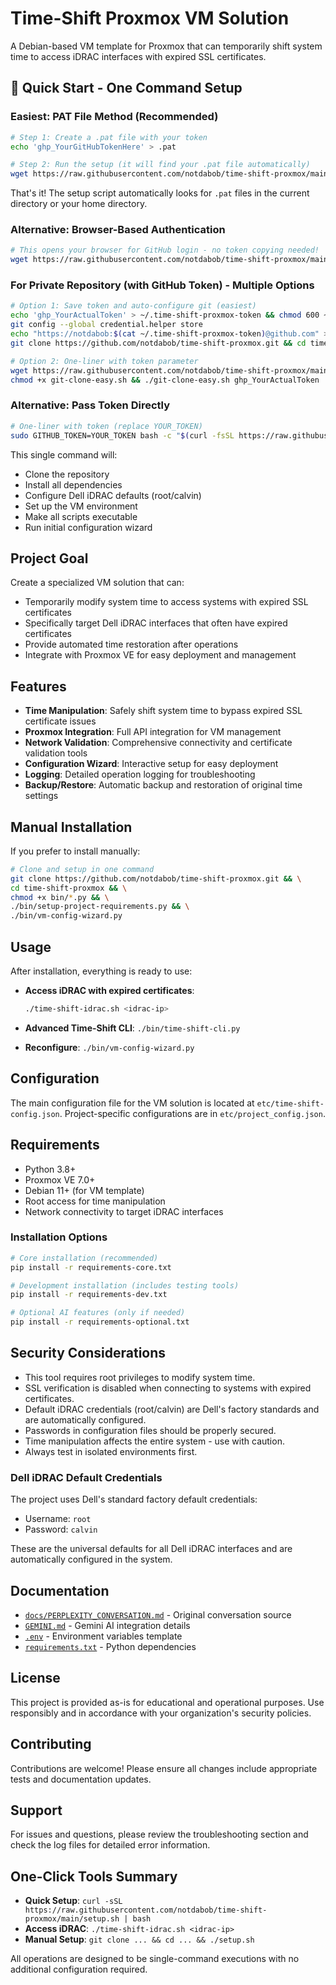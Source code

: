 # Time-Shift Proxmox VM Solution

A Debian-based VM template for Proxmox that can temporarily shift system time to access iDRAC interfaces with expired SSL certificates.

## 🚀 Quick Start - One Command Setup

### Easiest: PAT File Method (Recommended)

```bash
# Step 1: Create a .pat file with your token
echo 'ghp_YourGitHubTokenHere' > .pat

# Step 2: Run the setup (it will find your .pat file automatically)
wget https://raw.githubusercontent.com/notdabob/time-shift-proxmox/main/setup.sh && sudo bash setup.sh
```

That's it! The setup script automatically looks for `.pat` files in the current directory or your home directory.

### Alternative: Browser-Based Authentication

```bash
# This opens your browser for GitHub login - no token copying needed!
wget https://raw.githubusercontent.com/notdabob/time-shift-proxmox/main/browser-auth.sh && chmod +x browser-auth.sh && ./browser-auth.sh
```

### For Private Repository (with GitHub Token) - Multiple Options

```bash
# Option 1: Save token and auto-configure git (easiest)
echo 'ghp_YourActualToken' > ~/.time-shift-proxmox-token && chmod 600 ~/.time-shift-proxmox-token
git config --global credential.helper store
echo "https://notdabob:$(cat ~/.time-shift-proxmox-token)@github.com" > ~/.git-credentials
git clone https://github.com/notdabob/time-shift-proxmox.git && cd time-shift-proxmox && sudo ./setup.sh

# Option 2: One-liner with token parameter
wget https://raw.githubusercontent.com/notdabob/time-shift-proxmox/main/git-clone-easy.sh
chmod +x git-clone-easy.sh && ./git-clone-easy.sh ghp_YourActualToken
```

### Alternative: Pass Token Directly

```bash
# One-liner with token (replace YOUR_TOKEN)
sudo GITHUB_TOKEN=YOUR_TOKEN bash -c "$(curl -fsSL https://raw.githubusercontent.com/notdabob/time-shift-proxmox/main/quick-setup.sh)"
```

This single command will:

- Clone the repository
- Install all dependencies
- Configure Dell iDRAC defaults (root/calvin)
- Set up the VM environment
- Make all scripts executable
- Run initial configuration wizard

## Project Goal

Create a specialized VM solution that can:

- Temporarily modify system time to access systems with expired SSL certificates
- Specifically target Dell iDRAC interfaces that often have expired certificates
- Provide automated time restoration after operations
- Integrate with Proxmox VE for easy deployment and management

## Features

- **Time Manipulation**: Safely shift system time to bypass expired SSL certificate issues
- **Proxmox Integration**: Full API integration for VM management
- **Network Validation**: Comprehensive connectivity and certificate validation tools
- **Configuration Wizard**: Interactive setup for easy deployment
- **Logging**: Detailed operation logging for troubleshooting
- **Backup/Restore**: Automatic backup and restoration of original time settings

## Manual Installation

If you prefer to install manually:

```bash
# Clone and setup in one command
git clone https://github.com/notdabob/time-shift-proxmox.git && \
cd time-shift-proxmox && \
chmod +x bin/*.py && \
./bin/setup-project-requirements.py && \
./bin/vm-config-wizard.py
```

## Usage

After installation, everything is ready to use:

- **Access iDRAC with expired certificates**:

  ```bash
  ./time-shift-idrac.sh <idrac-ip>
  ```

- **Advanced Time-Shift CLI**: `./bin/time-shift-cli.py`
- **Reconfigure**: `./bin/vm-config-wizard.py`

## Configuration

The main configuration file for the VM solution is located at `etc/time-shift-config.json`.
Project-specific configurations are in `etc/project_config.json`.

## Requirements

- Python 3.8+
- Proxmox VE 7.0+
- Debian 11+ (for VM template)
- Root access for time manipulation
- Network connectivity to target iDRAC interfaces

### Installation Options

```bash
# Core installation (recommended)
pip install -r requirements-core.txt

# Development installation (includes testing tools)
pip install -r requirements-dev.txt

# Optional AI features (only if needed)
pip install -r requirements-optional.txt
```

## Security Considerations

- This tool requires root privileges to modify system time.
- SSL verification is disabled when connecting to systems with expired certificates.
- Default iDRAC credentials (root/calvin) are Dell's factory standards and are automatically configured.
- Passwords in configuration files should be properly secured.
- Time manipulation affects the entire system - use with caution.
- Always test in isolated environments first.

### Dell iDRAC Default Credentials
The project uses Dell's standard factory default credentials:
- Username: `root`
- Password: `calvin`

These are the universal defaults for all Dell iDRAC interfaces and are automatically configured in the system.

## Documentation

- [`docs/PERPLEXITY_CONVERSATION.md`](docs/PERPLEXITY_CONVERSATION.md) - Original conversation source
- [`GEMINI.md`](GEMINI.md) - Gemini AI integration details
- [`.env`](.env) - Environment variables template
- [`requirements.txt`](requirements.txt) - Python dependencies

## License

This project is provided as-is for educational and operational purposes. Use responsibly and in accordance with your organization's security policies.

## Contributing

Contributions are welcome! Please ensure all changes include appropriate tests and documentation updates.

## Support

For issues and questions, please review the troubleshooting section and check the log files for detailed error information.

## One-Click Tools Summary

- **Quick Setup**: `curl -sSL https://raw.githubusercontent.com/notdabob/time-shift-proxmox/main/setup.sh | bash`
- **Access iDRAC**: `./time-shift-idrac.sh <idrac-ip>`
- **Manual Setup**: `git clone ... && cd ... && ./setup.sh`

All operations are designed to be single-command executions with no additional configuration required.
